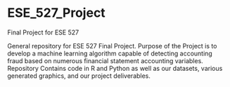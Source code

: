 # ESE_527_Project
Final Project for ESE 527

General repository for ESE 527 Final Project. Purpose of the Project is to develop a machine learning algorithm capable of detecting accounting fraud based on numerous financial statement accounting variables. Repository Contains code in R and Python as well as our datasets, various generated graphics, and our project deliverables.
